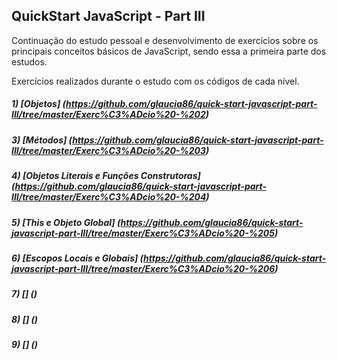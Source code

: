 ## QuickStart JavaScript - Part III

Continuação do estudo pessoal e desenvolvimento de exercícios sobre os principais conceitos básicos de JavaScript, sendo essa a primeira parte dos estudos.

Exercícios realizados durante o estudo com os códigos de cada nível.

##### 1) [Objetos] (https://github.com/glaucia86/quick-start-javascript-part-III/tree/master/Exerc%C3%ADcio%20-%202)

##### 3) [Métodos] (https://github.com/glaucia86/quick-start-javascript-part-III/tree/master/Exerc%C3%ADcio%20-%203)

##### 4) [Objetos Literais e Funções Construtoras] (https://github.com/glaucia86/quick-start-javascript-part-III/tree/master/Exerc%C3%ADcio%20-%204)

##### 5) [This e Objeto Global] (https://github.com/glaucia86/quick-start-javascript-part-III/tree/master/Exerc%C3%ADcio%20-%205)

##### 6) [Escopos Locais e Globais] (https://github.com/glaucia86/quick-start-javascript-part-III/tree/master/Exerc%C3%ADcio%20-%206)

##### 7) [] ()

##### 8) [] ()

##### 9) [] ()

